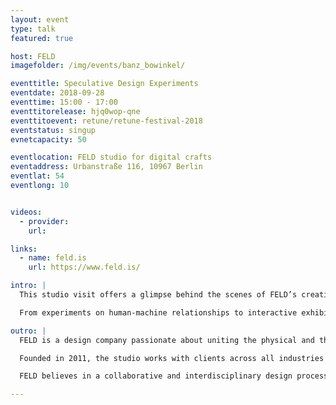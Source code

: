 ```yaml
---
layout: event
type: talk
featured: true

host: FELD
imagefolder: /img/events/banz_bowinkel/

eventtitle: Speculative Design Experiments 
eventdate: 2018-09-28
eventtime: 15:00 - 17:00
eventtitorelease: hjq0wop-qne
eventtitoevent: retune/retune-festival-2018
eventstatus: singup
evnetcapacity: 50

eventlocation: FELD studio for digital crafts
eventaddress: Urbanstraße 116, 10967 Berlin
eventlat: 54
eventlong: 10


videos:
  - provider: 
    url:

links:
  - name: feld.is
    url: https://www.feld.is/

intro: |
  This studio visit offers a glimpse behind the scenes of FELD’s creative practice and projects, along with a talk and discussion about how speculative design scenarios can be used to explore new communication principles for the future.  

  From experiments on human-machine relationships to interactive exhibition design – come by and join us for an exciting afternoon that dives right into the future!

outro: |
  FELD is a design company passionate about uniting the physical and the digital to find new ways of communicating stories and creating experiences that bridge design and engineering, art and architecture, science and society, machines and people, numbers and feelings. 

  Founded in 2011, the studio works with clients across all industries to accomplish unique communication projects, interactive environments, spatial installations and exhibitions. 

  FELD believes in a collaborative and interdisciplinary design process. At our Berlin studio, designers, architects and engineers work and create with content specialists, researchers and project managers. We think, plan, prototype and realize – together.

---
```


